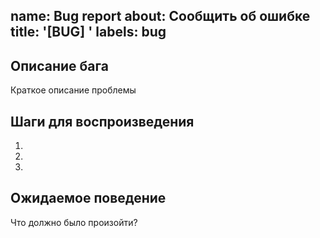  name: Bug report
  about: Сообщить об ошибке
  title: '[BUG] '
  labels: bug
  ---
  
  ## Описание бага
  Краткое описание проблемы
  
  ## Шаги для воспроизведения
  1. 
  2. 
  3. 
  
  ## Ожидаемое поведение
  Что должно было произойти?

